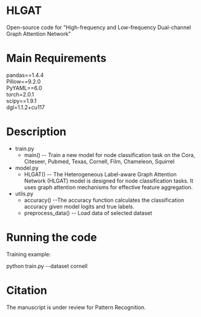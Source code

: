 # HLGAT
Open-source code for "High-frequency and Low-frequency Dual-channel Graph Attention Network"
# Main Requirements
pandas==1.4.4  
Pillow==9.2.0  
PyYAML==6.0  
torch=2.0.1  
scipy==1.9.1  
dgl=1.1.2+cu117  
# Description
+ train.py
  + main() -- Train a new model for node classification task on the Cora, Citeseer, Pubmed, Texas, Cornell, Film, Chameleon, Squirrel
+ model.py
  + HLGAT() -- The Heterogeneous Label-aware Graph Attention Network (HLGAT) model is designed for node classification tasks.
    It uses graph attention mechanisms for effective feature aggregation.
+ utils.py
  + accuracy() --The accuracy function calculates the classification accuracy given model logits and true labels.
  + preprocess_data() -- Load data of selected dataset
# Running the code
Training example: 

python train.py --dataset cornell
# Citation
The manuscript is under review for Pattern Recognition.

